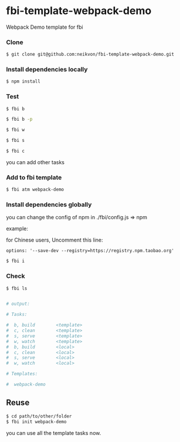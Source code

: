 # fbi-template-webpack-demo
Webpack Demo template for fbi

### Clone
```bash
$ git clone git@github.com:neikvon/fbi-template-webpack-demo.git
```

### Install dependencies locally
```bash
$ npm install
```

### Test
```bash
$ fbi b
```
```bash
$ fbi b -p
```
```bash
$ fbi w
```
```bash
$ fbi s
```
```bash
$ fbi c
```
you can add other tasks

### Add to fbi template
```bash
$ fbi atm webpack-demo
```

### Install dependencies globally

you can change the config of npm in ./fbi/config.js => npm

example:

for Chinese users, Uncomment this line:

`options: '--save-dev --registry=https://registry.npm.taobao.org'`

```bash
$ fbi i
```

### Check
```bash
$ fbi ls


# output:

# Tasks:

#  b, build        <template>
#  c, clean        <template>
#  s, serve        <template>
#  w, watch        <template>
#  b, build        <local>
#  c, clean        <local>
#  s, serve        <local>
#  w, watch        <local>

# Templates:

#  webpack-demo
```

## Reuse
```bash
$ cd path/to/other/folder
$ fbi init webpack-demo
```
you can use all the template tasks now.
